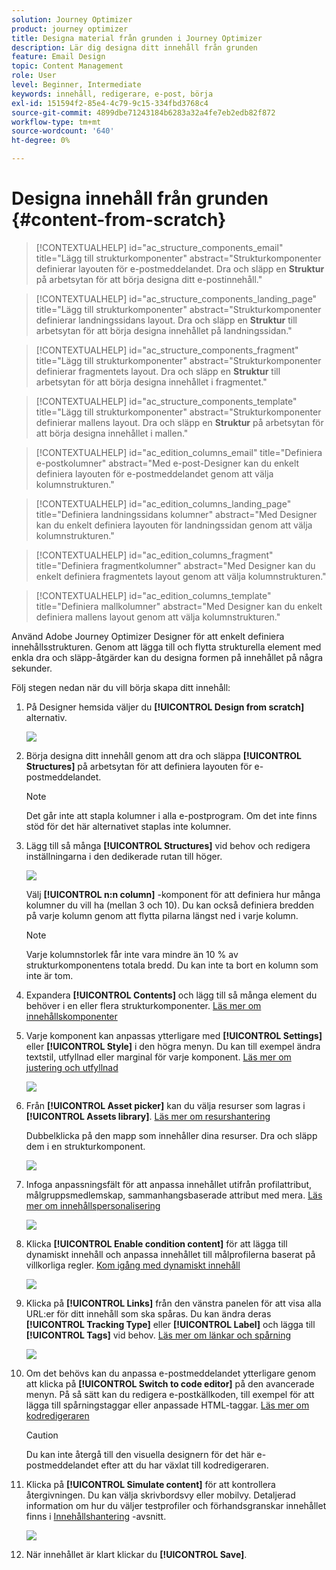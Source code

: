 ```yaml
---
solution: Journey Optimizer
product: journey optimizer
title: Designa material från grunden i Journey Optimizer
description: Lär dig designa ditt innehåll från grunden
feature: Email Design
topic: Content Management
role: User
level: Beginner, Intermediate
keywords: innehåll, redigerare, e-post, börja
exl-id: 151594f2-85e4-4c79-9c15-334fbd3768c4
source-git-commit: 4899dbe71243184b6283a32a4fe7eb2edb82f872
workflow-type: tm+mt
source-wordcount: '640'
ht-degree: 0%

---
```


# Designa innehåll från grunden {#content-from-scratch}

>[!CONTEXTUALHELP]
>id="ac_structure_components_email"
>title="Lägg till strukturkomponenter"
>abstract="Strukturkomponenter definierar layouten för e-postmeddelandet. Dra och släpp en **Struktur** på arbetsytan för att börja designa ditt e-postinnehåll."

>[!CONTEXTUALHELP]
>id="ac_structure_components_landing_page"
>title="Lägg till strukturkomponenter"
>abstract="Strukturkomponenter definierar landningssidans layout. Dra och släpp en **Struktur** till arbetsytan för att börja designa innehållet på landningssidan."

>[!CONTEXTUALHELP]
>id="ac_structure_components_fragment"
>title="Lägg till strukturkomponenter"
>abstract="Strukturkomponenter definierar fragmentets layout. Dra och släpp en **Struktur** till arbetsytan för att börja designa innehållet i fragmentet."

>[!CONTEXTUALHELP]
>id="ac_structure_components_template"
>title="Lägg till strukturkomponenter"
>abstract="Strukturkomponenter definierar mallens layout. Dra och släpp en **Struktur** på arbetsytan för att börja designa innehållet i mallen."


>[!CONTEXTUALHELP]
>id="ac_edition_columns_email"
>title="Definiera e-postkolumner"
>abstract="Med e-post-Designer kan du enkelt definiera layouten för e-postmeddelandet genom att välja kolumnstrukturen."

>[!CONTEXTUALHELP]
>id="ac_edition_columns_landing_page"
>title="Definiera landningssidans kolumner"
>abstract="Med Designer kan du enkelt definiera layouten för landningssidan genom att välja kolumnstrukturen."

>[!CONTEXTUALHELP]
>id="ac_edition_columns_fragment"
>title="Definiera fragmentkolumner"
>abstract="Med Designer kan du enkelt definiera fragmentets layout genom att välja kolumnstrukturen."

>[!CONTEXTUALHELP]
>id="ac_edition_columns_template"
>title="Definiera mallkolumner"
>abstract="Med Designer kan du enkelt definiera mallens layout genom att välja kolumnstrukturen."


Använd Adobe Journey Optimizer Designer för att enkelt definiera innehållsstrukturen. Genom att lägga till och flytta strukturella element med enkla dra och släpp-åtgärder kan du designa formen på innehållet på några sekunder.

Följ stegen nedan när du vill börja skapa ditt innehåll:

1. På Designer hemsida väljer du **[!UICONTROL Design from scratch]** alternativ.

   ![](assets/email_designer.png)

1. Börja designa ditt innehåll genom att dra och släppa **[!UICONTROL Structures]** på arbetsytan för att definiera layouten för e-postmeddelandet.

   >[!NOTE]
   >
   >Det går inte att stapla kolumner i alla e-postprogram. Om det inte finns stöd för det här alternativet staplas inte kolumner.

   <!--Once placed in the email, you cannot move nor remove your components unless there is already a content component or a fragment placed inside. This is not true in AJO - TBC?-->

1. Lägg till så många **[!UICONTROL Structures]** vid behov och redigera inställningarna i den dedikerade rutan till höger.

   ![](assets/email_designer_structure_components.png)

   Välj **[!UICONTROL n:n column]** -komponent för att definiera hur många kolumner du vill ha (mellan 3 och 10). Du kan också definiera bredden på varje kolumn genom att flytta pilarna längst ned i varje kolumn.

   >[!NOTE]
   >
   >Varje kolumnstorlek får inte vara mindre än 10 % av strukturkomponentens totala bredd. Du kan inte ta bort en kolumn som inte är tom.

1. Expandera **[!UICONTROL Contents]** och lägg till så många element du behöver i en eller flera strukturkomponenter. [Läs mer om innehållskomponenter](content-components.md)

1. Varje komponent kan anpassas ytterligare med **[!UICONTROL Settings]** eller **[!UICONTROL Style]** i den högra menyn. Du kan till exempel ändra textstil, utfyllnad eller marginal för varje komponent. [Läs mer om justering och utfyllnad](alignment-and-padding.md)

   ![](assets/email_designer_structure_component.png)

1. Från **[!UICONTROL Asset picker]** kan du välja resurser som lagras i **[!UICONTROL Assets library]**. [Läs mer om resurshantering](../content-management/assets.md)

   Dubbelklicka på den mapp som innehåller dina resurser. Dra och släpp dem i en strukturkomponent.

   ![](assets/email_designer_asset_picker.png)

1. Infoga anpassningsfält för att anpassa innehållet utifrån profilattribut, målgruppsmedlemskap, sammanhangsbaserade attribut med mera. [Läs mer om innehållspersonalisering](../personalization/personalize.md)

   ![](assets/email_designer_personalization.png)

1. Klicka **[!UICONTROL Enable condition content]** för att lägga till dynamiskt innehåll och anpassa innehållet till målprofilerna baserat på villkorliga regler. [Kom igång med dynamiskt innehåll](../personalization/get-started-dynamic-content.md)

   ![](assets/email_designer_dynamic-content.png)

1. Klicka på **[!UICONTROL Links]** från den vänstra panelen för att visa alla URL:er för ditt innehåll som ska spåras. Du kan ändra deras **[!UICONTROL Tracking Type]** eller **[!UICONTROL Label]** och lägga till **[!UICONTROL Tags]** vid behov. [Läs mer om länkar och spårning](message-tracking.md)

   ![](assets/email_designer_links.png)

1. Om det behövs kan du anpassa e-postmeddelandet ytterligare genom att klicka på **[!UICONTROL Switch to code editor]** på den avancerade menyn. På så sätt kan du redigera e-postkällkoden, till exempel för att lägga till spårningstaggar eller anpassade HTML-taggar. [Läs mer om kodredigeraren](code-content.md)

   >[!CAUTION]
   >
   >Du kan inte återgå till den visuella designern för det här e-postmeddelandet efter att du har växlat till kodredigeraren.

1. Klicka på **[!UICONTROL Simulate content]** för att kontrollera återgivningen. Du kan välja skrivbordsvy eller mobilvy. Detaljerad information om hur du väljer testprofiler och förhandsgranskar innehållet finns i [Innehållshantering](../content-management/preview-test.md) -avsnitt.

   ![](assets/email_designer_simulate_content.png)

1. När innehållet är klart klickar du **[!UICONTROL Save]**.
